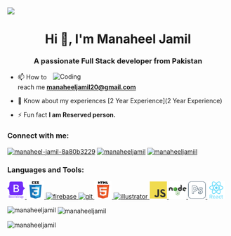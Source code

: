 <img align="center" width="1100" src="https://encrypted-tbn0.gstatic.com/images?q=tbn:ANd9GcTXfX7QEFTGW2ChG_mn_uw6-vpIHBp94q4KDw&usqp=CAU">
<h1 align="center">Hi 👋, I'm Manaheel Jamil</h1>
<h3 align="center">A passionate Full Stack developer from Pakistan</h3>
<img align="right" alt="Coding" width="400" src="https://encrypted-tbn0.gstatic.com/images?q=tbn:ANd9GcSBT9rAF0sZcEFEs9AFc0SlgUoomKeUZ87OsA&usqp=CAU">

- 📫 How to reach me **manaheeljamil20@gmail.com**

- 📄 Know about my experiences [2 Year Experience](2 Year Experience)

- ⚡ Fun fact **I am Reserved person.**

<h3 align="left">Connect with me:</h3>
<p align="left">
<a href="https://linkedin.com/in/manaheel-jamil-8a80b3229" target="blank"><img align="center" src="https://raw.githubusercontent.com/rahuldkjain/github-profile-readme-generator/master/src/images/icons/Social/linked-in-alt.svg" alt="manaheel-jamil-8a80b3229" height="30" width="40" /></a>
<a href="https://fb.com/manaheeljamil" target="blank"><img align="center" src="https://raw.githubusercontent.com/rahuldkjain/github-profile-readme-generator/master/src/images/icons/Social/facebook.svg" alt="manaheeljamil" height="30" width="40" /></a>
<a href="https://instagram.com/manaheeljamiil" target="blank"><img align="center" src="https://raw.githubusercontent.com/rahuldkjain/github-profile-readme-generator/master/src/images/icons/Social/instagram.svg" alt="manaheeljamiil" height="30" width="40" /></a>
</p>

<h3 align="left">Languages and Tools:</h3>
<p align="left"> <a href="https://getbootstrap.com" target="_blank" rel="noreferrer"> <img src="https://raw.githubusercontent.com/devicons/devicon/master/icons/bootstrap/bootstrap-plain-wordmark.svg" alt="bootstrap" width="40" height="40"/> </a> <a href="https://www.w3schools.com/css/" target="_blank" rel="noreferrer"> <img src="https://raw.githubusercontent.com/devicons/devicon/master/icons/css3/css3-original-wordmark.svg" alt="css3" width="40" height="40"/> </a> <a href="https://firebase.google.com/" target="_blank" rel="noreferrer"> <img src="https://www.vectorlogo.zone/logos/firebase/firebase-icon.svg" alt="firebase" width="40" height="40"/> </a> <a href="https://git-scm.com/" target="_blank" rel="noreferrer"> <img src="https://www.vectorlogo.zone/logos/git-scm/git-scm-icon.svg" alt="git" width="40" height="40"/> </a> <a href="https://www.w3.org/html/" target="_blank" rel="noreferrer"> <img src="https://raw.githubusercontent.com/devicons/devicon/master/icons/html5/html5-original-wordmark.svg" alt="html5" width="40" height="40"/> </a> <a href="https://www.adobe.com/in/products/illustrator.html" target="_blank" rel="noreferrer"> <img src="https://www.vectorlogo.zone/logos/adobe_illustrator/adobe_illustrator-icon.svg" alt="illustrator" width="40" height="40"/> </a> <a href="https://developer.mozilla.org/en-US/docs/Web/JavaScript" target="_blank" rel="noreferrer"> <img src="https://raw.githubusercontent.com/devicons/devicon/master/icons/javascript/javascript-original.svg" alt="javascript" width="40" height="40"/> </a> <a href="https://nodejs.org" target="_blank" rel="noreferrer"> <img src="https://raw.githubusercontent.com/devicons/devicon/master/icons/nodejs/nodejs-original-wordmark.svg" alt="nodejs" width="40" height="40"/> </a> <a href="https://www.photoshop.com/en" target="_blank" rel="noreferrer"> <img src="https://raw.githubusercontent.com/devicons/devicon/master/icons/photoshop/photoshop-line.svg" alt="photoshop" width="40" height="40"/> </a> <a href="https://reactjs.org/" target="_blank" rel="noreferrer"> <img src="https://raw.githubusercontent.com/devicons/devicon/master/icons/react/react-original-wordmark.svg" alt="react" width="40" height="40"/> </a> </p>

<p><img align="left" src="https://github-readme-stats.vercel.app/api/top-langs?username=manaheeljamil&show_icons=true&locale=en&layout=compact" alt="manaheeljamil" /></p>

<p>&nbsp;<img align="center" src="https://github-readme-stats.vercel.app/api?username=manaheeljamil&show_icons=true&locale=en" alt="manaheeljamil" /></p>
<p><img align="center" src="https://github-readme-streak-stats.herokuapp.com/?user=manaheeljamil&" alt="manaheeljamil" /></p>


